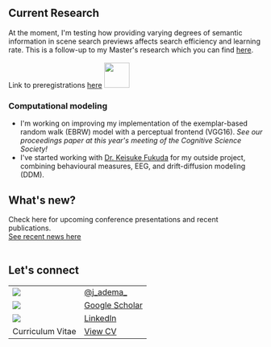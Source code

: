 ## Current Research
At the moment, I'm testing how providing varying degrees of semantic information in scene search previews affects search efficiency and learning rate. This is a follow-up to my Master's research which you can find [here](https://tspace.library.utoronto.ca/handle/1807/103219).
<br/>
<br/>
Link to preregistrations [here](https://osf.io/ryb4m/registrations) <img src="https://theme.zdassets.com/theme_assets/9177534/7beea9f55b8eba9a9db7d195c5bacf88f23384fd.png" width="50"> <br/>

### Computational modeling
- I'm working on improving my implementation of the exemplar-based random walk (EBRW) model with a perceptual frontend (VGG16). *See our proceedings paper at this year's meeting of the Cognitive Science Society!* <br/>
- I've started working with [Dr. Keisuke Fukuda](https://fukudalab.org/) for my outside project, combining behavioural measures, EEG, and drift-diffusion modeling (DDM). 

## What's new?
Check here for upcoming conference presentations and recent publications.<br/>
[See recent news here](https://j-adema.github.io/news/)
<br/>
<br/>

## Let's connect

| | |
|-|-|
| <img src="https://img.icons8.com/color/48/000000/twitter.png"/>       |  [@j_adema_](https://twitter.com/j_adema_)|
| <img src="https://img.icons8.com/ios/50/000000/google-scholar--v2.png"/> | [Google Scholar](https://scholar.google.com/citations?user=0UItgbYAAAAJ&hl=en)|
| <img src="https://img.icons8.com/color/48/000000/linkedin.png"/> | [LinkedIn](https://www.linkedin.com/in/julianaadema/)|
| Curriculum Vitae                                                | [View CV](https://drive.google.com/file/d/1K0e_L74TlN9TmiHegRioBeTbvJUCEqCK/view?usp=sharing)|
